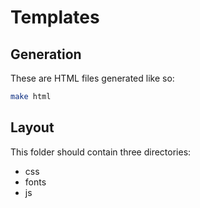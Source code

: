 # Templates

## Generation

These are HTML files generated like so:

```bash
make html
```

## Layout

This folder should contain three directories:

- css
- fonts
- js

